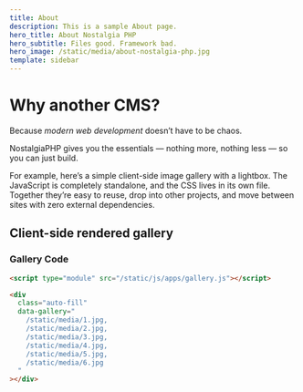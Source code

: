 ```yaml
---
title: About
description: This is a sample About page.
hero_title: About Nostalgia PHP
hero_subtitle: Files good. Framework bad.
hero_image: /static/media/about-nostalgia-php.jpg
template: sidebar
---
```


<style>
  pre {
    max-width: 100% !important;
  }
</style>

# Why another CMS?

Because _modern web development_ doesn’t have to be chaos.

NostalgiaPHP gives you the essentials — nothing more, nothing less — so you can just build.

For example, here’s a simple client-side image gallery with a lightbox. The JavaScript is completely standalone, and the CSS lives in its own file. Together they’re easy to reuse, drop into other projects, and move between sites with zero external dependencies.

<span id="gallery-demo"></span>

## Client-side rendered gallery

<script type="module" src="/static/js/apps/gallery.js"></script>

<div class="auto-fill" style="--auto-fill-gap: var(--size-1-5)" data-gallery="/static/media/1.jpg, /static/media/2.jpg, /static/media/3.jpg, /static/media/4.jpg, /static/media/5.jpg, /static/media/6.jpg"></div>

### Gallery Code

```html
<script type="module" src="/static/js/apps/gallery.js"></script>

<div
  class="auto-fill"
  data-gallery="
    /static/media/1.jpg,
    /static/media/2.jpg,
    /static/media/3.jpg,
    /static/media/4.jpg,
    /static/media/5.jpg,
    /static/media/6.jpg
  "
></div>
```
